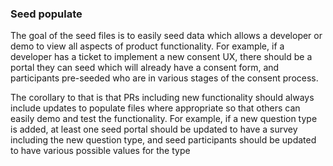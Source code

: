 ### Seed populate
The goal of the seed files is to easily seed data which allows a developer or demo
to view all aspects of product functionality.  For example, if a developer has a 
ticket to implement a new consent UX, there should be a portal they can seed which
will already have a consent form, and participants pre-seeded who are in various stages 
of the consent process.

The corollary to that is that PRs including new functionality should always include
updates to populate files where appropriate so that others can easily demo and test the
functionality.  For example, if a new question type is added, at least one seed portal should
be updated to have a survey including the new question type, and seed participants should
be updated to have various possible values for the type
